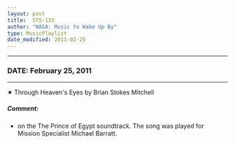 ```yaml
---
layout: post
title:  STS-133
author: "NASA: Music to Wake Up By"
type: MusicPlaylist
date_modified: 2011-02-25
---
```


----
### DATE: February 25, 2011
----
✷ Through Heaven's Eyes by Brian Stokes Mitchell

##### Comment:
* on the The Prince of Egypt soundtrack. The song was played for Mission Specialist Michael Barratt.
